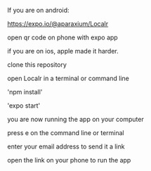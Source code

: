 If you are on android:

https://expo.io/@aparaxium/Localr

open qr code on phone with expo app


if you are on ios, apple made it harder.

clone this repository

open Localr in a terminal or command line

'npm install'

'expo start'

you are now running the app on your computer

press e on the command line or terminal

enter your email address to send it a link

open the link on your phone to run the app
